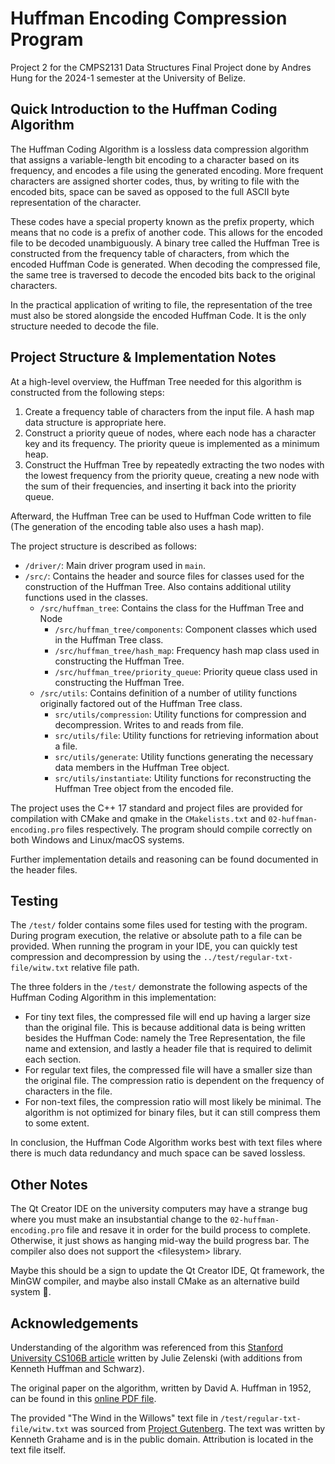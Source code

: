 # Huffman Encoding Compression Program

Project 2 for the CMPS2131 Data Structures Final Project done by Andres Hung for the 2024-1 semester at the University of Belize.

## Quick Introduction to the Huffman Coding Algorithm

The Huffman Coding Algorithm is a lossless data compression algorithm that assigns a variable-length bit encoding to a character based on its frequency, and encodes a file using the generated encoding. More frequent characters are assigned shorter codes, thus, by writing to file with the encoded bits, space can be saved as opposed to the full ASCII byte representation of the character.

These codes have a special property known as the prefix property, which means that no code is a prefix of another code. This allows for the encoded file to be decoded unambiguously. A binary tree called the Huffman Tree is constructed from the frequency table of characters, from which the encoded Huffman Code is generated. When decoding the compressed file, the same tree is traversed to decode the encoded bits back to the original characters.

In the practical application of writing to file, the representation of the tree must also be stored alongside the encoded Huffman Code. It is the only structure needed to decode the file.

## Project Structure & Implementation Notes

At a high-level overview, the Huffman Tree needed for this algorithm is constructed from the following steps:

1. Create a frequency table of characters from the input file. A hash map data structure is appropriate here.
2. Construct a priority queue of nodes, where each node has a character key and its frequency. The priority queue is implemented as a minimum heap.
3. Construct the Huffman Tree by repeatedly extracting the two nodes with the lowest frequency from the priority queue, creating a new node with the sum of their frequencies, and inserting it back into the priority queue.

Afterward, the Huffman Tree can be used to Huffman Code written to file (The generation of the encoding table also uses a hash map).

The project structure is described as follows:

- `/driver/`: Main driver program used in `main`.
- `/src/`: Contains the header and source files for classes used for the construction of the Huffman Tree. Also contains additional utility functions used in the classes.
  - `/src/huffman_tree`: Contains the class for the Huffman Tree and Node
    - `/src/huffman_tree/components`: Component classes which used in the Huffman Tree class.
    - `/src/huffman_tree/hash_map`: Frequency hash map class used in constructing the Huffman Tree.
    - `/src/huffman_tree/priority_queue`: Priority queue class used in constructing the Huffman Tree.
  - `/src/utils`: Contains definition of a number of utility functions originally factored out of the Huffman Tree class.
    - `src/utils/compression`: Utility functions for compression and decompression. Writes to and reads from file.
    - `src/utils/file`: Utility functions for retrieving information about a file.
    - `src/utils/generate`: Utility functions generating the necessary data members in the Huffman Tree object.
    - `src/utils/instantiate`: Utility functions for reconstructing the Huffman Tree object from the encoded file.

The project uses the C++ 17 standard and project files are provided for compilation with CMake and qmake in the `CMakelists.txt` and `02-huffman-encoding.pro` files respectively. The program should compile correctly on both Windows and Linux/macOS systems.

Further implementation details and reasoning can be found documented in the header files.

## Testing

The `/test/` folder contains some files used for testing with the program. During program execution, the relative or absolute path to a file can be provided. When running the program in your IDE, you can quickly test compression and decompression by using the `../test/regular-txt-file/witw.txt` relative file path.

The three folders in the `/test/` demonstrate the following aspects of the Huffman Coding Algorithm in this implementation:

- For tiny text files, the compressed file will end up having a larger size than the original file. This is because additional data is being written besides the Huffman Code: namely the Tree Representation, the file name and extension, and lastly a header file that is required to delimit each section.
- For regular text files, the compressed file will have a smaller size than the original file. The compression ratio is dependent on the frequency of characters in the file.
- For non-text files, the compression ratio will most likely be minimal. The algorithm is not optimized for binary files, but it can still compress them to some extent.

In conclusion, the Huffman Code Algorithm works best with text files where there is much data redundancy and much space can be saved lossless.

## Other Notes

The Qt Creator IDE on the university computers may have a strange bug where you must make an insubstantial change to the `02-huffman-encoding.pro` file and resave it in order for the build process to complete. Otherwise, it just shows as hanging mid-way the build progress bar. The compiler also does not support the \<filesystem> library.

Maybe this should be a sign to update the Qt Creator IDE, Qt framework, the MinGW compiler, and maybe also install CMake as an alternative build system 👀.

## Acknowledgements

Understanding of the algorithm was referenced from this [Stanford University CS106B article](https://web.stanford.edu/class/archive/cs/cs106b/cs106b.1234/resources/huffman.html) written by Julie Zelenski (with additions from Kenneth Huffman and Schwarz).

The original paper on the algorithm, written by David A. Huffman in 1952, can be found in this [online PDF file](https://compression.ru/download/articles/huff/huffman_1952_minimum-redundancy-codes.pdf).

The provided "The Wind in the Willows" text file in `/test/regular-txt-file/witw.txt` was sourced from [Project Gutenberg](https://www.gutenberg.org/ebooks/289). The text was written by Kenneth Grahame and is in the public domain. Attribution is located in the text file itself.
